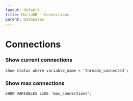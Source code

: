 ```yaml
---
layout: default
title: MariaDB - Connections
parent: Databases
---
```


# Connections

### Show current connections
```show status where variable_name = 'threads_connected';```

### Show max connections
```SHOW VARIABLES LIKE 'max_connections'; ```

